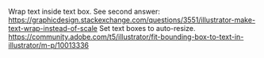 Wrap text inside text box. See second answer: https://graphicdesign.stackexchange.com/questions/3551/illustrator-make-text-wrap-instead-of-scale
Set text boxes to auto-resize. https://community.adobe.com/t5/illustrator/fit-bounding-box-to-text-in-illustrator/m-p/10013336


